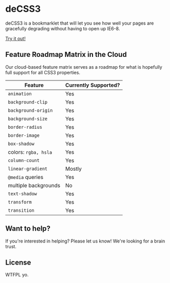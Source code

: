 # deCSS3

deCSS3 is a bookmarklet that will let you see how well your pages are gracefully degrading without having to open up IE6-8.

[Try it out!](http://davatron5000.github.com/deCSS3/)

## Feature Roadmap Matrix in the Cloud

Our cloud-based feature matrix serves as a roadmap for what is hopefully full support for all CSS3 properties.

<table>
<thead>
<tr>
  <th>Feature</th><th>Currently Supported?</th>
</tr>
</thead>
<tbody>
<tr>
  <td><code>animation</code></td><td>Yes</td>
</tr>
<tr>
  <td><code>background-clip</code></td><td>Yes</td>
</tr>
<tr>
  <td><code>background-origin</code></td><td>Yes</td>
</tr>
<tr>
  <td><code>background-size</code></td><td>Yes</td>
</tr>
<tr>
  <td><code>border-radius</code></td><td>Yes</td>
</tr>
<tr>
  <td><code>border-image</code></td><td>Yes</td>
</tr>
<tr>
  <td><code>box-shadow</code></td><td>Yes</td>
</tr>
<tr>
  <td>colors: <code>rgba, hsla</code></td><td>Yes</td>
</tr>
<tr>
  <td><code>column-count</code></td><td>Yes</td>
</tr>
<tr>
  <td><code>linear-gradient</code></td><td>Mostly</td>
</tr>
<tr>
  <td><code>@media</code> queries</td><td>Yes</td>
</tr>
<tr>
  <td>multiple backgrounds</td><td>No</td>
</tr>
<tr>
  <td><code>text-shadow</code></td><td>Yes</td>
</tr>
<tr>
  <td><code>transform</code></td><td>Yes</td>
</tr>
<tr>
  <td><code>transition</code></td><td>Yes</td>
</tr>
</tbody>
</table>

## Want to help?

If you're interested in helping? Please let us know! We're looking for a brain trust.

## License

WTFPL yo.
